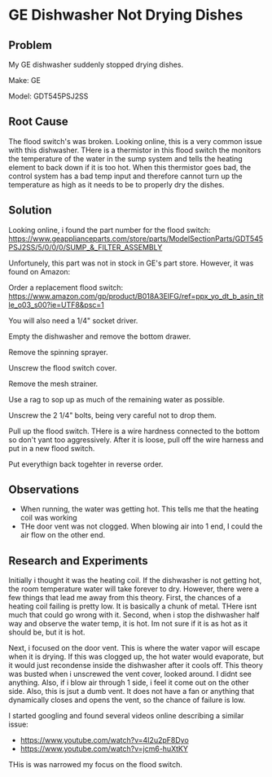 # GE Dishwasher Not Drying Dishes

## Problem

My GE dishwasher suddenly stopped drying dishes.

Make: GE

Model: GDT545PSJ2SS


## Root Cause

The flood switch's was broken.  Looking online, this is a very common issue
with this dishwasher.  THere is a thermistor in this flood switch the monitors
the temperature of the water in the sump system and tells the heating element
to back down if it is too hot.  When this thermistor goes bad, the control
system has a bad temp input and therefore cannot turn up the temperature as
high as it needs to be to properly dry the dishes.

## Solution

Looking online, i found the part number for the flood switch:
<https://www.geapplianceparts.com/store/parts/ModelSectionParts/GDT545PSJ2SS/5/0/0/0/SUMP_&_FILTER_ASSEMBLY>

Unfortunely, this part was not in stock in GE's part store.  However, it was found on Amazon:

Order a replacement flood switch: 
<https://www.amazon.com/gp/product/B018A3EIFG/ref=ppx_yo_dt_b_asin_title_o03_s00?ie=UTF8&psc=1>

You will also need a 1/4" socket driver.

Empty the dishwasher and remove the bottom drawer.

Remove the spinning sprayer.

Unscrew the flood switch cover.

Remove the mesh strainer.

Use a rag to sop up as much of the remaining water as possible.

Unscrew the 2 1/4" bolts, being very careful not to drop them.

Pull up the flood switch.  THere is a wire hardness connected to the bottom so
don't yant too aggressively.  After it is loose, pull off the wire harness and
put in a new flood switch.  

Put everythign back togehter in reverse order.  


## Observations

* When running, the water was getting hot.  This tells me that the heating coil was working
* THe door vent was not clogged.  When blowing air into 1 end, I could the air flow on the other end. 

## Research and Experiments

Initially i thought it was the heating coil.  If the dishwasher is not getting
hot, the room temperature water will take forever to dry.  However, there were
a few things that lead me away from this theory.  First, the chances of a
heating coil failing is pretty low.  It is basically a chunk of metal.  THere
isnt much that could go wrong with it.  Second, when i stop the dishwasher half
way and observe the water temp, it is hot.  Im not sure if it is as hot as it
should be, but it is hot.

Next, i focused on the door vent.  This is where the water vapor will escape
when it is drying.  If this was clogged up, the hot water would evaporate, but
it would just recondense inside the dishwasher after it cools off.  This theory
was busted when i unscrewed the vent cover, looked around.  I didnt see
anything.  Also, if i blow air through 1 side, i feel it come out on the other
side.  Also, this is jsut a dumb vent.  It does not have a fan or anything that
dynamically closes and opens the vent, so the chance of failure is low.

I started googling and found several videos online describing a similar issue:

* <https://www.youtube.com/watch?v=4I2u2pF8Dyo>
* <https://www.youtube.com/watch?v=jcm6-huXtKY>

THis is was narrowed my focus on the flood switch. 
